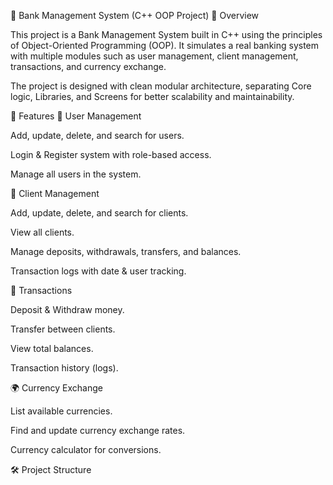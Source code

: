 🏦 Bank Management System (C++ OOP Project)
📌 Overview

This project is a Bank Management System built in C++ using the principles of Object-Oriented Programming (OOP).
It simulates a real banking system with multiple modules such as user management, client management, transactions, and currency exchange.

The project is designed with clean modular architecture, separating Core logic, Libraries, and Screens for better scalability and maintainability.

🚀 Features
🔑 User Management

Add, update, delete, and search for users.

Login & Register system with role-based access.

Manage all users in the system.

👥 Client Management

Add, update, delete, and search for clients.

View all clients.

Manage deposits, withdrawals, transfers, and balances.

Transaction logs with date & user tracking.

💸 Transactions

Deposit & Withdraw money.

Transfer between clients.

View total balances.

Transaction history (logs).

🌍 Currency Exchange

List available currencies.

Find and update currency exchange rates.

Currency calculator for conversions.

🛠️ Project Structure
